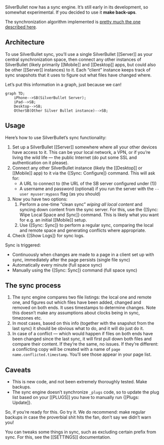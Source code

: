 SilverBullet now has a sync engine. It’s still early in its development, so somewhat experimental. If you decided to use it **make back-ups**.

The synchronization algorithm implemented is [pretty much the one described here](https://unterwaditzer.net/2016/sync-algorithm.html).

## Architecture
To use SilverBullet sync, you’ll use a single SilverBullet [[Server]] as your central synchronization space, then connect any other instances of SilverBullet (likely primarily [[Mobile]] and [[Desktop]] apps, but could also be other [[Server]] instances) to it. Each “client” instance keeps track of sync snapshots that it uses to figure out what files have changed where.

Let’s put this information in a graph, just because we can!

```mermaid
graph TD;
    iPhone-->SB(SilverBullet Server);
    iPad-->SB;
    Desktop-->SB;
    OtherSB(Other Silver Bullet instance)-->SB;
```

## Usage
Here’s how to use SilverBullet’s sync functionality:

1. Set up a SilverBullet [[Server]] somewhere where all your other devices have access to it. This can be your local network, a VPN, or if you’re living the wild life — the public Internet (do put some SSL and authentication on it please).
2. Connect any other SilverBullet instance (likely the [[Desktop]] or [[Mobile]] app) to it via the {[Sync: Configure]} command. This will ask for:
   * A URL to connect to (the URL of the SB server configured under (1))
   * A username and password (optional) if you run the server with the `--user myuser:mypass` flag (as you should)
3. Now you have two options:
    1. Perform a one-time “clean sync” _wiping all local content_ and syncing down content from the sync server. For this, use the {[Sync: Wipe Local Space and Sync]} command. This is likely what you want for e.g. an initial [[Mobile]] setup.
    2. Use {[Sync: Sync]} to perform a regular sync, comparing the local and remote space and generating conflicts where appropriate.
3. Check {[Show Logs]} for sync logs.

Sync is triggered:
* Continuously when changes are made to a page in a client set up with sync, immediately after the page persists (single file sync)
* Automatically every minute (full space sync)
* Manually using the {[Sync: Sync]} command (full space sync)

## The sync process
1. The sync engine compares two file listings: the local one and remote one, and figures out which files have been added, changed and removed on both ends. It uses timestamps to determine changes. Note this doesn’t make any assumptions about clocks being in sync, timezones etc.
2. In most cases, based on this info (together with the snapshot from the last sync) it should be obvious what to do, and it will do just do it.
3. In case of a conflict — which would happen if files on both ends have been changed since the last sync, it will first pull down both files and compare their content. If they’re the same, no issues. If they’re different: a conflicting copy will be created with a name of `page name.conflicted.timestamp`. You’ll see those appear in your page list.

## Caveats
* This is new code, and not been extremely thoroughly tested. Make backups.
* The sync engine doesn’t synchronize `_plugs` code, so to update the plug list based on your [[PLUGS]] you have to manually run {[Plugs: Update]}.

So, if you’re ready for this. Go try it. We do recommend: make regular backups in case the proverbial shit hits the fan, don’t say we didn’t warn you!

You can tweaks some things in sync, such as excluding certain prefix from sync. For this, see the [[SETTINGS]] documentation.